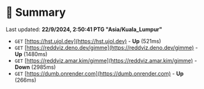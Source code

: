 # 📖 Summary
Last updated: **22/9/2024, 2:50:41 PTG "Asia/Kuala_Lumpur"**

- `GET` [https://hst.ujol.dev](https://hst.ujol.dev) - **Up** (521ms)
- `GET` [https://reddviz.deno.dev/gimme](https://reddviz.deno.dev/gimme) - **Up** (1480ms)
- `GET` [https://reddviz.amar.kim/gimme](https://reddviz.amar.kim/gimme) - **Down** (2985ms)
- `GET` [https://dumb.onrender.com](https://dumb.onrender.com) - **Up** (266ms)

